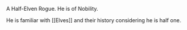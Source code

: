 A Half-Elven Rogue. He is of Nobility.

He is familiar with [[Elves]] and their history considering he is half one.
